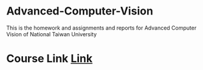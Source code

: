 # Advanced-Computer-Vision
 This is the homework and assignments and reports for Advanced Computer Vision of National Taiwan University
 # Course Link [Link](http://cv2.csie.ntu.edu.tw/CV2/)
